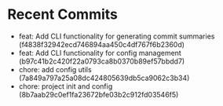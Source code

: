 # Recent Commits

- feat: Add CLI functionality for generating commit summaries (f4838f32942ecd746894aa450c4df767f6b2360d)
- feat: Add CLI functionality for config management (b97c41b2c420f22a0793ca8b0370b89ef57bbdd7)
- chore: add config utils (7a849a797a25a08dc424805639db5ca9062c3b34)
- chore: project init and config (8b7aab29c0ef1fa23672bfe03b2c912fd03546f5)
